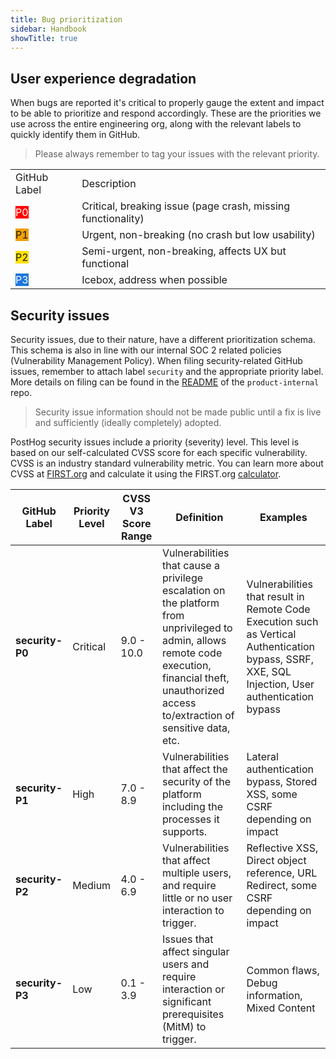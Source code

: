 ```yaml
---
title: Bug prioritization
sidebar: Handbook
showTitle: true
---
```


## User experience degradation

When bugs are reported it's critical to properly gauge the extent and impact to be able to prioritize and respond accordingly. These are the priorities we use across the entire engineering org, along with the relevant labels to quickly identify them in GitHub.

> Please always remember to tag your issues with the relevant priority.

<span>
<table>
    <tr>
        <td>GitHub Label</td>
        <td>Description</td>
    </tr>
    <tr>
        <td><span class="tag-label" style="background:#ff0000; color: white;">P0</span></td>
        <td>Critical, breaking issue (page crash, missing functionality)</td>
    </tr>
    <tr>
        <td><span class="tag-label" style="background:#f0a000;">P1</span></td>
        <td>Urgent, non-breaking (no crash but low usability)</td>
    </tr>
    <tr>
        <td ><span class="tag-label"style="background:#ffe000;">P2</span></td>
        <td>Semi-urgent, non-breaking, affects UX but functional</td>
    </tr>
    <tr>
        <td><span class="tag-label" style="background:#1d76db; color: white;">P3</span></td>
        <td>Icebox, address when possible</td>
    </tr>
</table>
</span>




## Security issues

Security issues, due to their nature, have a different prioritization schema. This schema is also in line with our internal SOC 2 related policies (Vulnerability Management Policy). When filing security-related GitHub issues, remember to attach label `security` and the appropriate priority label. More details on filing can be found in the [README](https://github.com/PostHog/product-internal#README) of the `product-internal` repo.

<blockquote class="warning-note">
Security issue information should not be made public until a fix is live and sufficiently (ideally completely) adopted.
</blockquote>

PostHog security issues include a priority (severity) level. This level is based on our self-calculated CVSS score for each specific vulnerability. CVSS is an industry standard vulnerability metric. You can learn more about CVSS at [FIRST.org](https://www.first.org/cvss/user-guide) and calculate it using the FIRST.org [calculator](https://www.first.org/cvss/calculator/3.1).

| GitHub Label | Priority Level | CVSS V3 Score Range | Definition | Examples |
|---|---|---|---|---|
|**security-P0**|Critical|9.0 - 10.0|Vulnerabilities that cause a privilege escalation on the platform from unprivileged to admin, allows remote code execution, financial theft, unauthorized access to/extraction of sensitive data, etc.|Vulnerabilities that result in Remote Code Execution such as Vertical Authentication bypass, SSRF, XXE, SQL Injection, User authentication bypass|
|**security-P1**|High|7.0 - 8.9|Vulnerabilities that affect the security of the platform including the processes it supports.|Lateral authentication bypass, Stored XSS, some CSRF depending on impact|
|**security-P2**|Medium|4.0 - 6.9|Vulnerabilities that affect multiple users, and require little or no user interaction to trigger.|Reflective XSS, Direct object reference, URL Redirect, some CSRF depending on impact|
|**security-P3**|Low|0.1 - 3.9|Issues that affect singular users and require interaction or significant prerequisites (MitM) to trigger.|Common flaws, Debug information, Mixed Content|
